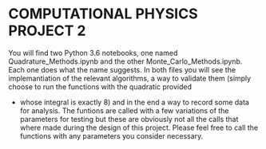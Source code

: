 # COMPUTATIONAL PHYSICS PROJECT 2

You will find two Python 3.6 notebooks, one named Quadrature_Methods.ipynb
and the other Monte_Carlo_Methods.ipynb. Each one does what the name suggests.
In both files you will see the implemantiation of the relevant algorithms,
a way to validate them (simply choose to run the functions with the quadratic provided
- whose integral is exactly 8) and in the end a way to record some data for analysis.
The funtions are called with a few variations of the parameters for testing but
these are obviously not all the calls that where made during the design of this
project. Please feel free to call the functions with any parameters you consider necessary.
